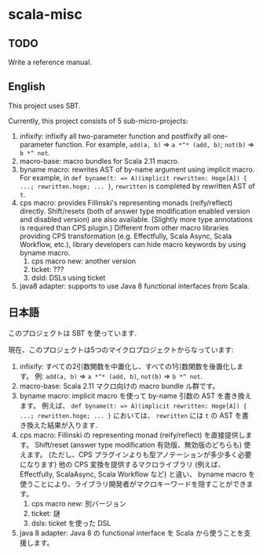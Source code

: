 # scala-misc

## TODO

Write a reference manual.

## English

This project uses SBT.

Currently, this project consists of 5 sub-micro-projects:

1. infixify: infixify all two-parameter function and postfixify all one-parameter function.
  For example, `add(a, b)` => `a *^* (add, b)`; `not(b)` => `b *^ not`.
2. macro-base: macro bundles for Scala 2.11 macro.
3. byname macro: rewrites AST of by-name argument using implicit macro.
  For example, in `def byname(t: => A)(implicit rewritten: Hoge[A]) { ...; rewritten.hoge; ... }`,
  `rewritten` is completed by rewritten AST of `t`.
4. cps macro: provides Fillinski's representing monads (reify/reflect) directly.
  Shift/resets (both of answer type modification enabled version and disabled version) are also available.
  (Slightly more type annotations is required than CPS plugin.)
  Different from other macro libraries providing CPS transformation (e.g. Effectfully, Scala Async, Scala Workflow, etc.), library developers can hide macro keywords by using byname macro.
    1. cps macro new: another version
    2. ticket: ???
    3. dsld: DSLs using ticket
5. java8 adapter: supports to use Java 8 functional interfaces from Scala.

## 日本語

このプロジェクトは SBT を使っています.

現在、このプロジェクトは5つのマイクロプロジェクトからなっています:

1. infixify: すべての2引数関数を中置化し、すべての1引数関数を後置化します。
  例: `add(a, b)` => `a *^* (add, b)`, `not(b)` => `b *^ not`.
2. macro-base: Scala 2.11 マクロ向けの macro bundle ル群です。
3. byname macro: implicit macro を使って by-name 引数の AST を書き換えます。
  例えば、 `def byname(t: => A)(implicit rewritten: Hoge[A]) { ...; rewritten.hoge; ... }` においては、
  `rewritten` には `t` の AST を書き換えた結果が入ります.
4. cps macro: Fillinski の representing monad (reify/reflect) を直接提供します。
  Shift/reset (answer type modification 有効版、無効版のどちらも) 使えます。
  (ただし、CPS プラグインよりも型アノテーションが多少多く必要になります)
  他の CPS 変換を提供するマクロライブラリ (例えば、 Effectfully, ScalaAsync, Scala Workflow など) と違い、
  byname macro を使うことにより、ライブラリ開発者がマクロキーワードを隠すことができます。
    1. cps macro new: 別バージョン
    2. ticket: 謎
    3. dsls: ticket を使った DSL
5. java 8 adapter: Java 8 の functional interface を Scala から使うことを支援します。
